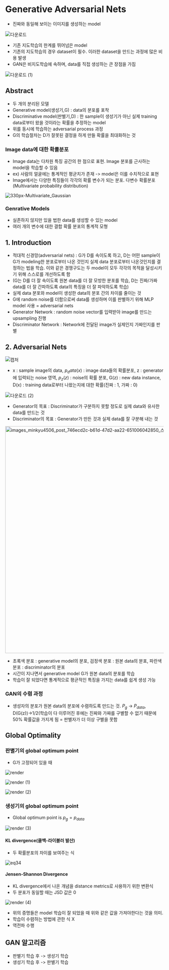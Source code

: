 # Generative Adversarial Nets
- 진짜와 동일해 보이는 이미지를 생성하는 model


![다운로드](https://user-images.githubusercontent.com/80622859/188362200-b0b0d132-9fe3-4dc5-a8d1-d37376fe752a.png)

- 기존 지도학습의 한계를 뛰어넘은 model
- 기존의 지도학습의 경우 dataset이 필수. 이러한 dataset을 만드는 과정에 많은 비용 발생
- GAN은 비지도학습에 속하며, data를 직접 생성하는 큰 장점을 가짐

![다운로드 (1)](https://user-images.githubusercontent.com/80622859/188362341-89f9474b-4fb5-4b42-936f-45374d18c23b.png)


## Abstract
- 두 개의 분리된 모델
- Generative model(생성기,G) : data의 분포를 포착
- Discriminative model(판별기,D) : 한 sample이 생성기가 아닌 실제 training data로부터 왔을 것이라는 확률을 추정하는 model
- 위를 동시에 학습하는 adversarial process 과정
- G의 학습절차는 D가 잘못된 결정을 하게 만들 확률을 최대화하는 것

### Image data에 대한 확률분포
- Image data는 다차원 특징 공간의 한 점으로 표현. Image 분포를 근사하는 model을 학습할 수 있음
- ex) 사람의 얼굴에는 통계적인 평균치가 존재 -> model은 이를 수치적으로 표현
- Image에서는 다양한 특징들이 각각의 확률 변수가 되는 분포. 다변수 확률분포(Multivariate probability distribution)

![330px-Multivariate_Gaussian](https://user-images.githubusercontent.com/80622859/188365253-56f72c76-64a1-469b-bbdd-62583a0559ce.png)

### Genrative Models
- 실존하지 않지만 있을 법한 data를 생성할 수 있는 model
- 여러 개의 변수에 대한 결합 확률 분포의 통계적 모형


## 1. Introduction
- 적대적 신경망(adversarial nets) : G가 D를 속이도록 하고, D는 어떤 sample이 G가 modeling한 분포로부터 나온 것인지 실제 data 분포로부터 나온것인지를 결정하는 법을 학습. 이와 같은 경쟁구도는 두 model이 모두 각각의 목적을 달성시키기 위해 스스로를 개선하도록 함
- (G는 D를 더 잘 속이도록 원본 data를 더 잘 모방한 분포를 학습, D는 진짜/가짜 data를 더 잘 간파하도록 data의 특징을 더 잘 파악하도록 학습)
- 실제 data 분포와 model이 생성한 data의 분포 간의 차이를 줄이는 것
- G에 random noise를 더함으로써 data를 생성하며 이를 판별하기 위해 MLP model 사용 = adversarial nets
- Generator Network : random noise vector를 입력받아 image를 만드는 upsampling 진행
- Discriminator Network : Network에 전달된 image가 실제인지 가짜인지를 판별

## 2. Adversarial Nets

![캡처](https://user-images.githubusercontent.com/80622859/188363607-c82caa6e-7f27-4487-9eac-35a174657bc7.PNG)

- x : sample image의 data, $p_data (x)$ : image data들의 확률분포, z : generator에 입력되는 noise 영역, $p_z (z)$ : noise의 확률 분포, G(z) : new data instance, D(x) : training data로부터 나왔는지에 대한 확률(진짜 : 1, 가짜 : 0)

![다운로드 (2)](https://user-images.githubusercontent.com/80622859/188364143-5b8efbcd-efeb-4ac7-b203-84edbf26fcad.png)

- Generator의 목표 : Discriminator가 구분하지 못할 정도로 실제 data와 유사한 data를 만드는 것
- Discriminator의 목표 : Generator가 만든 것과 실제 data를 잘 구분해 내는 것

<img width="722" alt="images_minkyu4506_post_746ecd2c-b61d-47d2-aa22-651006042850_스크린샷 2021-09-05 오후 3 08 27" src="https://user-images.githubusercontent.com/80622859/188365663-24c3a2bf-1387-436f-bab7-7e8206ddc5ba.png">

- 초록색 분포 : generative model의 분포, 검정색 분포 : 원본 data의 분포, 파란색 분포 : discriminator의 분포
- 시간이 지나면서 generative model G가 원본 data의 분포를 학습
- 학습이 잘 되었다면 통계적으로 평균적인 특징을 가지는 data를 쉽게 생성 가능

### GAN의 수렴 과정
- 생성자의 분포가 원본 data의 분포에 수렴하도록 만드는 것. $P_g$ -> $P_{data}$, D(G(z))->1/2(학습이 다 이루어진 후에는 진짜와 가짜를 구별할 수 없기 때문에 50% 확률값을 가지게 됨 = 판별자가 더 이상 구별을 못함 

## Global Optimality 

### 판별기의 global optimum point
- G가 고정되어 있을 때

![render](https://user-images.githubusercontent.com/80622859/188366954-6b231fce-2dbe-4afa-827e-c5380b70dfbe.png)

![render (1)](https://user-images.githubusercontent.com/80622859/188367457-83730db2-c210-46f7-8ac3-c93f2ea5ae97.png)

![render (2)](https://user-images.githubusercontent.com/80622859/188367611-d6b09bcf-d5ab-4e1f-898f-db479688bbd0.png)

### 생성기의 global optimum point
- Global optimum point is $p_g = p_{data}$

![render (3)](https://user-images.githubusercontent.com/80622859/188368571-d742b82d-c328-469b-bbdb-0027b7d7a73c.png)

#### KL divergence(쿨백-라이블러 발산)
- 두 확률분포의 차이를 보여주는 식

![eq34](https://user-images.githubusercontent.com/80622859/188368742-7a39e459-38c2-4d7e-b2cd-bf470b007399.png)

#### Jensen-Shannon Divergence
- KL divergence에서 나온 개념을 distance metrics로 사용하기 위한 변환식
- 두 분포가 동일할 때는 JSD 값은 0

![render (4)](https://user-images.githubusercontent.com/80622859/188369100-65af428e-13ea-4702-8e9a-0ca0fc1ef7c5.png)

- 위의 증명들은 model 학습이 잘 되었을 때 위와 같은 값을 가져야한다는 것을 의미.
- 학습이 수렴하는 방법에 관한 식 X
- 역전파 수행

## GAN 알고리즘
- 판별기 학습 후 -> 생성기 학습
- 생성기 학습 후 -> 판별기 학습



